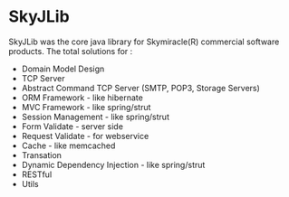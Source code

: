 # SkyJLib
SkyJLib was the core java library for Skymiracle(R) commercial software products.
The total solutions for :

- Domain Model Design 
- TCP Server
- Abstract Command TCP Server (SMTP, POP3, Storage Servers)
- ORM Framework - like hibernate
- MVC Framework - like spring/strut
- Session Management - like spring/strut
- Form Validate - server side
- Request Validate - for webservice
- Cache - like memcached 
- Transation
- Dynamic Dependency Injection - like spring/strut
- RESTful 
- Utils


